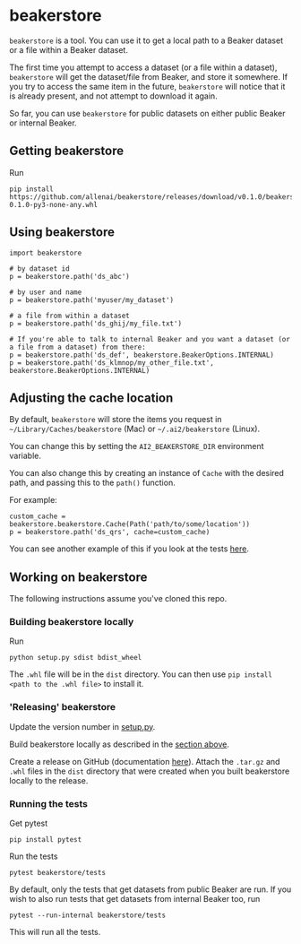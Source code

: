 # beakerstore

`beakerstore` is a tool. You can use it to get a local path to a Beaker dataset or a file within a Beaker dataset.

The first time you attempt to access a dataset (or a file within a dataset), `beakerstore` will get the dataset/file from Beaker, and store it somewhere. If you try to access the same item in the future, `beakerstore` will notice that it is already present, and not attempt to download it again.

So far, you can use `beakerstore` for public datasets on either public Beaker or internal Beaker.

## Getting beakerstore

Run

```
pip install https://github.com/allenai/beakerstore/releases/download/v0.1.0/beakerstore-0.1.0-py3-none-any.whl
```

## Using beakerstore

```
import beakerstore

# by dataset id
p = beakerstore.path('ds_abc')

# by user and name
p = beakerstore.path('myuser/my_dataset')

# a file from within a dataset
p = beakerstore.path('ds_ghij/my_file.txt')
```
```
# If you're able to talk to internal Beaker and you want a dataset (or a file from a dataset) from there:
p = beakerstore.path('ds_def', beakerstore.BeakerOptions.INTERNAL)
p = beakerstore.path('ds_klmnop/my_other_file.txt', beakerstore.BeakerOptions.INTERNAL)
```

## Adjusting the cache location

By default, `beakerstore` will store the items you request in `~/Library/Caches/beakerstore` (Mac) or `~/.ai2/beakerstore` (Linux).

You can change this by setting the `AI2_BEAKERSTORE_DIR` environment variable.

You can also change this by creating an instance of `Cache` with the desired path, and passing this to the `path()` function.

For example:
```
custom_cache = beakerstore.beakerstore.Cache(Path('path/to/some/location'))
p = beakerstore.path('ds_qrs', cache=custom_cache)
```

You can see another example of this if you look at the tests [here](./beakerstore/tests/beakerstore_test.py).

## Working on beakerstore

The following instructions assume you've cloned this repo.

### Building beakerstore locally

Run

```
python setup.py sdist bdist_wheel
```

The `.whl` file will be in the `dist` directory. You can then use `pip install <path to the .whl file>` to install it.


### 'Releasing' beakerstore

Update the version number in [setup.py](./setup.py).

Build beakerstore locally as described in the [section above](./README.md#building-beakerstore-locally).

Create a release on GitHub (documentation [here](https://help.github.com/en/articles/creating-releases)). Attach the `.tar.gz` and `.whl` files in the `dist` directory that were created when you built beakerstore locally to the release.

### Running the tests

Get pytest

```
pip install pytest
```

Run the tests
```
pytest beakerstore/tests
```

By default, only the tests that get datasets from public Beaker are run. If you wish to also run tests that get datasets from internal Beaker too, run

```
pytest --run-internal beakerstore/tests
```
This will run all the tests.
